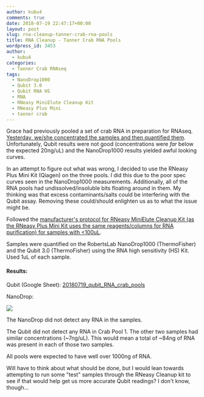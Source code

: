 ```yaml
---
author: kubu4
comments: true
date: 2018-07-19 22:47:17+00:00
layout: post
slug: rna-cleanup-tanner-crab-rna-pools
title: RNA Cleanup - Tanner Crab RNA Pools
wordpress_id: 3453
author:
  - kubu4
categories:
  - Tanner Crab RNAseq
tags:
  - NanoDrop1000
  - Qubit 3.0
  - Qubit RNA HS
  - RNA
  - RNeasy MiniElute Cleanup Kit
  - RNeasy Plus Mini
  - tanner crab
---
```


Grace had previously pooled a set of crab RNA in preparation for RNAseq. [Yesterday, we/she concentrated the samples and then quantified them](https://grace-ac.github.io/Crab-pools-pt-2-Skyline/). Unfortunately, Qubit results were not good (concentrations were _far_ below the expected 20ng/uL) and the NanoDrop1000 results yielded awful looking curves.

In an attempt to figure out what was wrong, I decided to use the RNeasy Plus Mini Kit (Qiagen) on the three pools. I did this due to the poor spec curves seen in the NanoDrop1000 measurements. Additionally, all of the RNA pools had undissolved/insoluble bits floating around in them. My thinking was that excess contaminants/salts could be interfering with the Qubit assay. Removing these could/should enlighten us as to what the issue might be.

Followed the [manufacturer's protocol for RNeasy MiniElute Cleanup Kit (as the RNeasy Plus Mini Kit uses the same reagents/columns for RNA purification) for samples with <100uL](https://github.com/RobertsLab/resources/blob/master/protocols/Commercial_Protocols/Qiagen_RNeasy-MinElute-Cleanup-Handbook.pdf).

Samples were quantified on the RobertsLab NanoDrop1000 (ThermoFisher) and the Qubit 3.0 (ThermoFisher) using the RNA high sensitivity (HS) Kit. Used 1uL of each sample.



#### Results:



Qubit (Google Sheet): [20180719_qubit_RNA_crab_pools](https://docs.google.com/spreadsheets/d/16m72gJ_ne5ccBaUxEzzX03RRgeVUNbnqWzXQa2EAj30/edit?usp=sharing)

NanoDrop:

![](http://owl.fish.washington.edu/Athaliana/20180719_nanodrop_RNA_crab_pools.PNG)

The NanoDrop did not detect any RNA in the samples.

The Qubit did not detect any RNA in Crab Pool 1. The other two samples had similar concentrations (~7ng/uL). This would mean a total of ~84ng of RNA was present in each of those two samples.

All pools were expected to have well over 1000ng of RNA.

Will have to think about what should be done, but I would lean towards attempting to run some "test" samples through the RNeasy Cleanup kit to see if that would help get us more accurate Qubit readings? I don't know, though...

